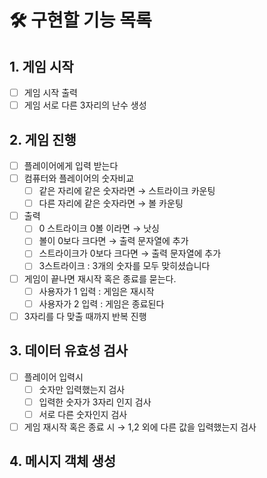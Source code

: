 # 🛠️ 구현할 기능 목록
## 1. 게임 시작
-[ ] 게임 시작 출력
-[ ] 게임 서로 다른 3자리의 난수 생성

## 2. 게임 진행 
-[ ] 플레이어에게 입력 받는다
-[ ] 컴퓨터와 플레이어의 숫자비교
  -[ ] 같은 자리에 같은 숫자라면 → 스트라이크 카운팅
  -[ ] 다른 자리에 같은 숫자라면 → 볼 카운팅
-[ ] 출력 
  -[ ] 0 스트라이크 0볼 이라면 → 낫싱
  -[ ] 볼이 0보다 크다면 → 출력 문자열에 추가
  -[ ] 스트라이크가 0보다 크다면 → 출력 문자열에 추가 
  -[ ] 3스트라이크 : 3개의 숫자를 모두 맞히셨습니다
-[ ] 게임이 끝나면 재시작 혹은 종료를 묻는다. 
  -[ ] 사용자가 1 입력 : 게임은 재시작
  -[ ] 사용자가 2 입력 : 게임은 종료된다
-[ ] 3자리를 다 맞출 때까지 반복 진행

## 3. 데이터 유효성 검사
-[ ] 플레이어 입력시 
  -[ ] 숫자만 입력했는지 검사
  -[ ] 입력한 숫자가 3자리 인지 검사 
  -[ ] 서로 다른 숫자인지 검사
-[ ] 게임 재시작 혹은 종료 시 → 1,2 외에 다른 값을 입력했는지 검사

## 4. 메시지 객체 생성
